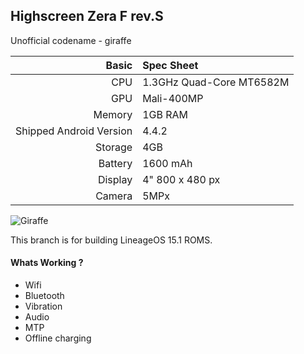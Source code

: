 ## Highscreen Zera F rev.S
Unofficial codename - giraffe

Basic   | Spec Sheet
-------:|:-------------------------
CPU     | 1.3GHz Quad-Core MT6582M
GPU     | Mali-400MP
Memory  | 1GB RAM
Shipped Android Version | 4.4.2
Storage | 4GB
Battery | 1600 mAh
Display | 4" 800 x 480 px
Camera  | 5MPx

![Giraffe](http://shop.highscreen.ru/thumb/512x512xin/upload/iblock/745/74501780c3b55a5d0bb61be96063df97.jpg "Highscreen Zera F rev.S")

This branch is for building LineageOS 15.1 ROMS.

#### Whats Working ?
 * Wifi
 * Bluetooth
 * Vibration
 * Audio
 * MTP
 * Offline charging

